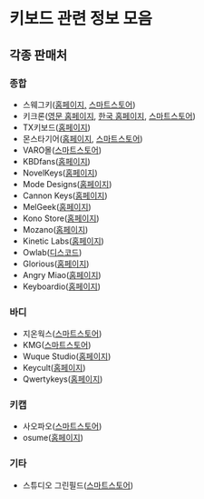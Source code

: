 # 키보드 관련 정보 모음

## 각종 판매처

### 종합

- 스웨그키([홈페이지,](https://swagkey.kr/) [스마트스토어](https://smartstore.naver.com/swagkey))
- 키크론([영문 홈페이지](https://www.keychron.com/), [한국 홈페이지](https://keychron.kr/), [스마트스토어](https://brand.naver.com/keychron))
- TX키보드([홈페이지](https://txkeyboard.com/))
- 몬스타기어([홈페이지](https://www.monstargear.co.kr/), [스마트스토어](https://smartstore.naver.com/monstarkorea))
- VARO몰([스마트스토어](https://smartstore.naver.com/varomall))
- KBDfans([홈페이지](https://kbdfans.com/))
- NovelKeys([홈페이지](https://novelkeys.com/))
- Mode Designs([홈페이지](https://modedesigns.com/))
- Cannon Keys([홈페이지](https://cannonkeys.com/))
- MelGeek([홈페이지](https://www.melgeek.com/))
- Kono Store([홈페이지](https://kono.store/))
- Mozano([홈페이지](https://www.mozanox.com/))
- Kinetic Labs([홈페이지](https://kineticlabs.store/))
- Owlab([디스코드](https://discord.gg/Owlab))
- Glorious([홈페이지](https://www.pcgamingrace.com/))
- Angry Miao([홈페이지](https://www.angrymiao.com/))
- Keyboardio([홈페이지](https://shop.keyboard.io/))

### 바디

- 지온웍스([스마트스토어](https://smartstore.naver.com/geonlab))
- KMG([스마트스토어](https://smartstore.naver.com/happykmg))
- Wuque Studio([홈페이지](https://shop.wuquestudio.com/))
- Keycult([홈페이지](https://keycult.com/))
- Qwertykeys([홈페이지](https://qwertykeys.com/))

### 키캡

- 사오파오([스마트스토어](https://smartstore.naver.com/saopao))
- osume([홈페이지](https://www.osumekeys.com/))

### 기타

- 스튜디오 그린필드([스마트스토어](https://smartstore.naver.com/greenfield_))
